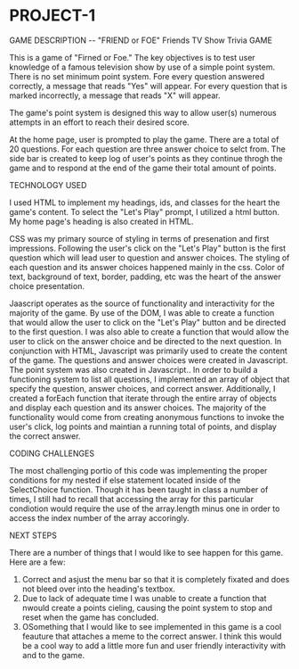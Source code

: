 # PROJECT-1
GAME DESCRIPTION -- "FRIEND or FOE" Friends TV Show Trivia GAME

This is a game of "Firned or Foe." The key objectives is to test user knowledge of a famous television show by use of a simple point system.
There is no set minimum point system. Fore every question answered correctly, a message that reads "Yes" will appear. For every question that is marked incorrectly, a message that reads "X" will appear. 

The game's point system is designed this way to allow user(s) numerous attempts in an effort to reach their desired score. 

At the home page, user is prompted to play the game. There are a total of 20 questions. For each question are three answer choice to selct from. The side bar is created to keep log of user's points as they continue throgh the game and to respond at the end of the game their total amount of points. 

  
  
  
  TECHNOLOGY USED

  I used HTML to implement my headings, ids, and classes for the heart the game's content. To select the "Let's Play" prompt, I utilized a html button. My home page's heading is also created in HTML. 

  CSS was my primary source of styling in terms of presenation and first impressions. Following the user's click on the "Let's Play" button is the first question which will lead user to question and answer choices. The styling of each question and its answer choices happened mainly in the css. Color of text, background of text, border, padding, etc was the heart of the answer choice presentation.

  Jaascript operates as the source of functionality and interactivity for the majority of the game. By use of the DOM, I was able to create a function that would allow the user to click on the "Let's Play" button and be directed to the first question. I was also able to create a function that would allow the user to click on the answer choice and be directed to the next question.
  In conjunction with HTML, Javascript was primarily used to create the content of the game. The questions and answer choices were created in Javascript. The point system was also created in Javascript.. 
  In order to build a functioning system to list all questions, I implemented an array of object that specify the question, answer choices, and correct answer.
  Additionally, I created a forEach function that iterate through the entire array of objects and display each question and its answer choices.
  The majority of the functionality would come from creating anonymous functions to invoke the user's click, log points and maintian a running total of points, and display the correct answer.





CODING CHALLENGES

  The most challenging portio of this code was implementing the proper conditions for my nested if else statement located inside of the SelectChoice function.
  Though it has been taught in class a number of times, I still had to recall that accessing the array for this particular condiotion would require the use of the array.length minus one in order to 
  access the index number of the array accoringly.




NEXT STEPS

  There are a number of things that I would like to see happen for this game. Here are a few:
  1. Correct and asjust the menu bar so that it is completely fixated and does not bleed over into the heading's textbox.
  2. Due to lack of adequate time I was unable to create a function that nwould create a points cieling, causing the point system to stop and reset when the game has concluded. 
  3. OSomething that I would like to see implemented in this game is a cool feauture that attaches a meme to the correct answer. I think this would be a cool way to add a little more fun and user friendly interactivity with and to the game.
